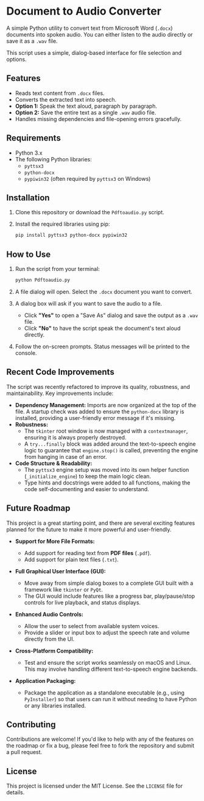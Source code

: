 # Document to Audio Converter

A simple Python utility to convert text from Microsoft Word (`.docx`) documents into spoken audio. You can either listen to the audio directly or save it as a `.wav` file.

This script uses a simple, dialog-based interface for file selection and options.

## Features

-   Reads text content from `.docx` files.
-   Converts the extracted text into speech.
-   **Option 1:** Speak the text aloud, paragraph by paragraph.
-   **Option 2:** Save the entire text as a single `.wav` audio file.
-   Handles missing dependencies and file-opening errors gracefully.

## Requirements

-   Python 3.x
-   The following Python libraries:
    -   `pyttsx3`
    -   `python-docx`
    -   `pypiwin32` (often required by `pyttsx3` on Windows)

## Installation

1.  Clone this repository or download the `Pdftoaudio.py` script.

2.  Install the required libraries using pip:

    ```bash
    pip install pyttsx3 python-docx pypiwin32
    ```

## How to Use

1.  Run the script from your terminal:

    ```bash
    python Pdftoaudio.py
    ```

2.  A file dialog will open. Select the `.docx` document you want to convert.

3.  A dialog box will ask if you want to save the audio to a file.
    -   Click **"Yes"** to open a "Save As" dialog and save the output as a `.wav` file.
    -   Click **"No"** to have the script speak the document's text aloud directly.

4.  Follow the on-screen prompts. Status messages will be printed to the console.

## Recent Code Improvements

The script was recently refactored to improve its quality, robustness, and maintainability. Key improvements include:

-   **Dependency Management:** Imports are now organized at the top of the file. A startup check was added to ensure the `python-docx` library is installed, providing a user-friendly error message if it's missing.
-   **Robustness:**
    -   The `tkinter` root window is now managed with a `contextmanager`, ensuring it is always properly destroyed.
    -   A `try...finally` block was added around the text-to-speech engine logic to guarantee that `engine.stop()` is called, preventing the engine from hanging in case of an error.
-   **Code Structure & Readability:**
    -   The `pyttsx3` engine setup was moved into its own helper function (`_initialize_engine`) to keep the main logic clean.
    -   Type hints and docstrings were added to all functions, making the code self-documenting and easier to understand.

## Future Roadmap

This project is a great starting point, and there are several exciting features planned for the future to make it more powerful and user-friendly.

-   **Support for More File Formats:**
    -   Add support for reading text from **PDF files** (`.pdf`).
    -   Add support for plain text files (`.txt`).

-   **Full Graphical User Interface (GUI):**
    -   Move away from simple dialog boxes to a complete GUI built with a framework like `tkinter` or `PyQt`.
    -   The GUI would include features like a progress bar, play/pause/stop controls for live playback, and status displays.

-   **Enhanced Audio Controls:**
    -   Allow the user to select from available system voices.
    -   Provide a slider or input box to adjust the speech rate and volume directly from the UI.

-   **Cross-Platform Compatibility:**
    -   Test and ensure the script works seamlessly on macOS and Linux. This may involve handling different text-to-speech engine backends.

-   **Application Packaging:**
    -   Package the application as a standalone executable (e.g., using `PyInstaller`) so that users can run it without needing to have Python or any libraries installed.

## Contributing

Contributions are welcome! If you'd like to help with any of the features on the roadmap or fix a bug, please feel free to fork the repository and submit a pull request.

## License

This project is licensed under the MIT License. See the `LICENSE` file for details.